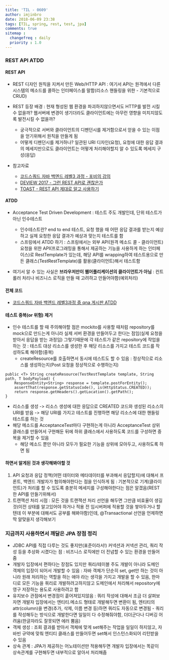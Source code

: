 ```yaml
---
title: 'TIL - 0609'
author: imjinbro
date: 2018-06-09 23:38
tags: [TIL, spring, rest, test, jpa]
comments: true
sitemap :
  changefreq : daily
  priority : 1.0
---
```

### REST API ATDD
#### REST API
* REST 디자인 원칙을 지켜서 만든 Web/HTTP API : 여기서 API는 원격에서 다른 시스템의 메소드를 콜하는 인터페이스를 말함(리소스 핸들링을 위한 - 기본적으로 CRUD)
* REST 등장 배경 : 현재 형성된 웹 환경을 파괴하지않으면서도 HTTP를 발전 시킬 수 없을까? 웹서버에 변경이 생기더라도 클라이언트에는 아무런 영향을 미치지않도록 발전시킬 수 없을까?
  *	 궁극적으로 서버와 클라이언트의 디펜던시를 제거함으로서 얻을 수 있는 이점을 얻기위해서 원칙을 만들게 됨 
  *	 어떻게 디펜던시를 제거하나? 일관된 URI 디자인(요청), 요청에 대한 응답 결과의 메세지만으로도 클라이언트는 어떻게 처리해야할지 알 수 있도록 메세지 구성(응답)

* 참고자료
  * [코드스쿼드 자바 백엔드 레벨3 과정 - 포비의 강의](https://codesquad.kr/)
  * [DEVIEW 2017 - 그런 REST API로 괜찮은가](https://www.youtube.com/watch?v=RP_f5dMoHFc)
  * [TOAST - REST API 제대로 알고 사용하기](http://meetup.toast.com/posts/92)
  
#### ATDD
* Acceptance Test Driven Development : 테스트 주도 개발인데, 단위 테스트가 아닌 인수테스트
  * 인수테스트란? end to end 테스트, 요청 했을 때 어떤 응답 결과를 받는지 예상하고 실제 요청한 응답 결과가 예상과 맞는지 테스트를 함
  * 스프링에서 ATDD 하기 : 스프링에서는 외부 API(원격 메소드 콜 - 클라이언트)요청을 위한 API(프로그래밍을 통해서 제공하는 기능을 사용하게 하는 인터페이스)로 RestTemplate가 있는데, 해당 API를 wrapping하여 테스트용으로 만든 클래스(TestRestTemplate)를 활용(클라이언트)해서 테스트함

* 여기서 알 수 있는 사실은 **브라우저만이 웹어플리케이션의 클라이언트가 아님** : 컨트롤러 처리나 비즈니스 로직을 만들 때 고려하고 만들어야함(예외처리)
  
#### 전체 코드
* [코드스쿼드 자바 백엔드 레벨3과정 중 qna 게시판 ATDD](https://github.com/imjinbro/java-qna-atdd/tree/step3)
  
#### 테스트 중복(or 위험) 제거 
* 인수 테스트를 할 때 주의해야할 점은 mockito를 사용할 때처럼 repository를 mock으로 만드는게 아니라 실제 서버 환경을 만들어두고 한다는 점임(실제 요청을 받아서 응답을 받는 과정임) 그렇기때문에 각 테스트가 같은 repository에 작업을 하는 것 : 테스트 대상 리소스를 생성한 후 해당 리소스를 가지고 테스트 코드를 작성하도록 해야함(중복)
  * createResource를 호출하면서 동시에 테스트도 할 수 있음 : 정상적으로 리소스를 생성하는지(Post 요청을 정상적으로 수행하는지)
  
~~~
public <T> String createResource(TestRestTemplate template, String path, T bodyPayload) {
    ResponseEntity<String> response = template.postForEntity();
    assertThat(response.getStatusCode(), is(HttpStatus.CREATED));
    return response.getHeaders().getLocation().getPath();
}
~~~

* 리소스를 생성 -> 리소스 생성에 대한 응답으로 CREATED 코드와 생성된 리소스의 URI를 받음 -> 해당 URI를 가지고 테스트를 진행하면 해당 리소스에 대한 핸들링 테스트를 하는 것
* 해당 메소드를 AcceptanceTest마다 구현하는게 아니라 AcceptanceTest 상위 클래스를 만들어서 구현해둔 뒤에 하위 클래스에서 사용하도록 코드를 구성하면 중복을 제거할 수 있음
  * 해당 메소드 뿐만 아니라 모두가 필요한 기능을 상위에 모아두고, 사용하도록 하면 됨
    
#### 하면서 알게된 것과 생각해봐야할 것
1. API 요청과 응답 정책(어떤 데이터와 메타데이터를 부과해서 응답할지)에 대해서 프론트, 백엔드 개발자가 협의해야한다는 점을 인식하게 됨 : 기본적으로 기계(클라이언트)가 처리를 할 수 있도록 충분히 메세지를 구성해야한다는 점은 알겠음(REST한 API를 만들기위해서)
2. 트랜잭션 처리 시점 : 모든 것을 트랜잭션 처리 선언을 해두면 그만큼 비효율이 생길 것(이전 상태를 알고있어야 하거나 적용 전 임시버퍼에 적용할 것을 쌓아두거나 할텐데 이 부분에 대해서도 공부를 해봐야함)인데, @Transactional 선언을 언제하면 딱 알맞을지 생각해보기
  
### 지금까지 사용하면서 깨달은 JPA 장점 정리
* JDBC API를 직접 다루는 것도 좋지만(표준이라서!) 커넥션과 커넥션 관리, 쿼리 작성 등을 추상화 시켰다는 점 : 비즈니스 로직에만 더 전념할 수 있는 환경을 만들어줌
* 개발자 입장에서 편하다는 장점도 있지만 쿼리/테이블 주도 개발이 아니라 도메인 객체의 입장이 되어서 개발할 수 있음 : 자바 객체가 단순히 set, get만 하는 것이 아니라 원래 처리하는 역할을 하는 애야 라는 생각을 가지고 개발을 할 수 있음, 한마디로 모든 기능을 쿼리로 개발하려고하지않고 도메인에서 처리해서 repository에 영구 저장하는 용도로 사용하려고 함
* 유지보수 관점에서 변경점이 흩어져있지않음 : 쿼리 작성에 대해서 조금 더 살펴보자면 개발자 입장에서는 엔티티.메소드 형태로 개발해두면 변환이 됨, 엔티티의 attr(column)을 변경(추가, 삭제, 이름 변경 등)하면 쿼리도 자동으로 변경됨 - 쿼리를 작성해두는 방식으로 개발한다면 일일이 다 수정해줘야함, 더더군다나 디버깅 어려움(한글자라도 잘못되면 에러 뿜음)
* 객체 생성 : 조회 결과를 받아서 객체에 맞게 set해주는 작업을 일일이 하지않고, 자바빈 규약에 맞춰 엔티티 클래스를 만들어두면 set해서 인스턴스화되어 리턴받을 수 있음
* 상속 관계 : JPA가 제공하는 어노테이션만 적용해두면 개발자 입장에서는 똑같이 상속관계를 구현해두면 내부적으로 알아서 처리해줌
